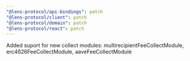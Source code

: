 ```yaml
---
"@lens-protocol/api-bindings": patch
"@lens-protocol/client": patch
"@lens-protocol/domain": patch
"@lens-protocol/react": patch
---
```


Added suport for new collect modules: multirecipientFeeCollectModule, erc4626FeeCollectModule, aaveFeeCollectModule
